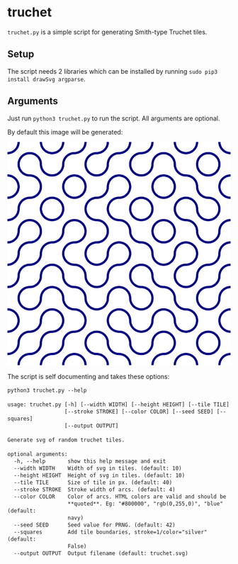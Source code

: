 # truchet

`truchet.py` is a simple script for generating Smith-type Truchet tiles.

## Setup

The script needs 2 libraries which can be installed by running `sudo pip3 install drawSvg argparse`.

## Arguments

Just run `python3 truchet.py` to run the script. All arguments are optional.

By default this image will be generated:

![default image](./imgs/truchet.svg "default image")

The script is self documenting and takes these options:
```
python3 truchet.py --help

usage: truchet.py [-h] [--width WIDTH] [--height HEIGHT] [--tile TILE]
                  [--stroke STROKE] [--color COLOR] [--seed SEED] [--squares]
                  [--output OUTPUT]

Generate svg of random truchet tiles.

optional arguments:
  -h, --help       show this help message and exit
  --width WIDTH    Width of svg in tiles. (default: 10)
  --height HEIGHT  Height of svg in tiles. (default: 10)
  --tile TILE      Size of tile in px. (default: 40)
  --stroke STROKE  Stroke width of arcs. (default: 4)
  --color COLOR    Color of arcs. HTML colors are valid and should be
                   **quoted**. Eg: "#800000", "rgb(0,255,0)", "blue" (default:
                   navy)
  --seed SEED      Seed value for PRNG. (default: 42)
  --squares        Add tile boundaries, stroke=1/color="silver" (default:
                   False)
  --output OUTPUT  Output filename (default: truchet.svg)
```
